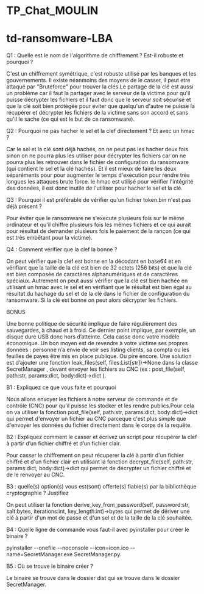 # TP_Chat_MOULIN

# td-ransomware-LBA
Q1 : Quelle est le nom de l'algorithme de chiffrement ? Est-il robuste et pourquoi ?

C'est un chiffrement symétrique, c'est robuste utilisé par les banques et les gouvernements. Il existe néanmoins des moyens de le casser, il peut etre attaqué par "Bruteforce" pour trouver la clés.Le partage de la clé est aussi un problème car il faut la partager avec le serveur de la victime pour qu'il puisse décrypter les fichiers et il faut donc que le serveur soit sécurisé et que la clé soit bien protégée pour éviter que quelqu'un d'autre ne puisse la récupérer et décrypter les fichiers de la victime sans son accord et sans qu'il le sache (ce qui est le but de ce ransomware).

Q2 : Pourquoi ne pas hacher le sel et la clef directement ? Et avec un hmac ?

Car le sel et la clé sont déjà hachés, on ne peut pas les hacher deux fois sinon on ne pourra plus les utiliser pour décrypter les fichiers car on ne pourra plus les retrouver dans le fichier de configuration du ransomware (qui contient le sel et la clé hachés).
Et il est mieux de faire les deux séparéments pour pour augmenter le temps d'execution pour rendre très longues les attaques brute force.
le hmac est utilisé pour vérifier l'intégrité des données, il est donc inutile de l'utiliser pour hacher le sel et la clé.

Q3 : Pourquoi il est préférable de vérifier qu'un fichier token.bin n'est pas déjà présent ?

Pour éviter que le ransomware ne s'execute plusieurs fois sur le même ordinateur et qu'il chiffre plusieurs fois les mêmes fichiers et ce qui aurait pour résultat de demander plusieurs fois le paiement de la rançon (ce qui est très embêtant pour la victime).


Q4 : Comment vérifier que la clef la bonne ?

On peut vérifier que la clef est bonne en la décodant en base64 et en vérifiant que la taille de la clé est bien de 32 octets (256 bits) et que la clé est bien composée de caractères alphanumériques et de caractères spéciaux.
Autrement on peut aussi vérifier que la clé est bien hachée en utilisant un hmac avec le sel et en vérifiant que le résultat est bien égal au résultat du hachage du sel et de la clé dans le fichier de configuration du ransomware.
Si la clé est bonne on peut alors décrypter les fichiers.

BONUS

Une bonne politique de sécurité implique de faire régulièrement des sauvegardes, à chaud et à
froid. Ce dernier point implique, par exemple, un disque dure USB donc hors d’atteinte. Cela
casse donc votre modèle économique. Un bon moyen est de revendre à votre victime ses propres
données : personne n’a envie de voir ses listing clients, sa compta ou les feuilles de payes être mis
en place publique. Ou pire encore.
Une solution est d’ajouter une fonction leak_files(self, files:List[str])->None dans la
classe SecretManager , devant envoyer les fichiers au CNC (ex : post_file(self, path:str,
params:dict, body:dict)->dict ).

B1 : Expliquez ce que vous faite et pourquoi

Nous allons envoyer les fichiers à notre serveur de commande et de contrôle (CNC) pour qu'il puisse les stocker et les rendre publics.Pour cela on va utiliser la fonction post_file(self, path:str, params:dict, body:dict)->dict qui permet d'envoyer un fichier au CNC parceque c'est plus simple que d'envoyer les données du fichier directement dans le corps de la requête.

B2 : Expliquez comment le casser et écrivez un script pour récupérer la clef à partir d’un fichier
chiffré et d’un fichier clair.

Pour casser le chiffrement on peut récuperer la clé à partir d'un fichier chiffré et d'un fichier clair en utilisant la fonction decrypt_file(self, path:str, params:dict, body:dict)->dict qui permet de décrypter un fichier chiffré et de le renvoyer au CNC.

B3 : quelle(s) option(s) vous est(sont) offerte(s) fiable(s) par la bibliothèque cryptographie ?
Justifiez

On peut utiliser la fonction derive_key_from_password(self, password:str, salt:bytes, iterations:int, key_length:int)->bytes qui permet de dériver une clé à partir d'un mot de passe et d'un sel et de la taille de la clé souhaitée.

B4 : Quelle ligne de commande vous faut-il avec pyinstaller pour créer le binaire ?

pyinstaller --onefile --noconsole --icon=icon.ico --name=SecretManager.exe SecretManager.py.

B5 : Où se trouve le binaire créer ?

Le binaire se trouve dans le dossier dist qui se trouve dans le dossier SecretManager.
